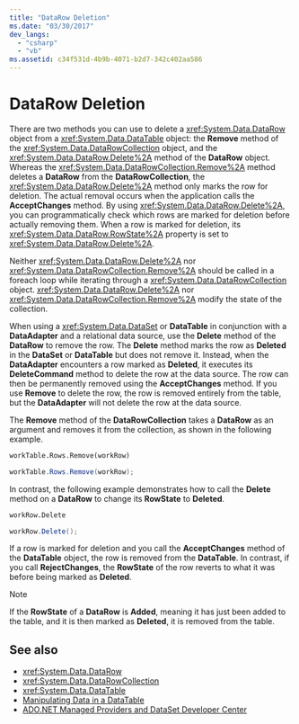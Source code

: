 ```yaml
---
title: "DataRow Deletion"
ms.date: "03/30/2017"
dev_langs: 
  - "csharp"
  - "vb"
ms.assetid: c34f531d-4b9b-4071-b2d7-342c402aa586
---
```

# DataRow Deletion
There are two methods you can use to delete a <xref:System.Data.DataRow> object from a <xref:System.Data.DataTable> object: the **Remove** method of the <xref:System.Data.DataRowCollection> object, and the <xref:System.Data.DataRow.Delete%2A> method of the **DataRow** object. Whereas the <xref:System.Data.DataRowCollection.Remove%2A> method deletes a **DataRow** from the **DataRowCollection**, the <xref:System.Data.DataRow.Delete%2A> method only marks the row for deletion. The actual removal occurs when the application calls the **AcceptChanges** method. By using <xref:System.Data.DataRow.Delete%2A>, you can programmatically check which rows are marked for deletion before actually removing them. When a row is marked for deletion, its <xref:System.Data.DataRow.RowState%2A> property is set to <xref:System.Data.DataRow.Delete%2A>.  
  
 Neither <xref:System.Data.DataRow.Delete%2A> nor <xref:System.Data.DataRowCollection.Remove%2A> should be called in a foreach loop while iterating through a <xref:System.Data.DataRowCollection> object. <xref:System.Data.DataRow.Delete%2A> nor <xref:System.Data.DataRowCollection.Remove%2A> modify the state of the collection.  
  
 When using a <xref:System.Data.DataSet> or **DataTable** in conjunction with a **DataAdapter** and a relational data source, use the **Delete** method of the **DataRow** to remove the row. The **Delete** method marks the row as **Deleted** in the **DataSet** or **DataTable** but does not remove it. Instead, when the **DataAdapter** encounters a row marked as **Deleted**, it executes its **DeleteCommand** method to delete the row at the data source. The row can then be permanently removed using the **AcceptChanges** method. If you use **Remove** to delete the row, the row is removed entirely from the table, but the **DataAdapter** will not delete the row at the data source.  
  
 The **Remove** method of the **DataRowCollection** takes a **DataRow** as an argument and removes it from the collection, as shown in the following example.  
  
```vb  
workTable.Rows.Remove(workRow)  
```  
  
```csharp  
workTable.Rows.Remove(workRow);  
```  
  
 In contrast, the following example demonstrates how to call the **Delete** method on a **DataRow** to change its **RowState** to **Deleted**.  
  
```vb  
workRow.Delete  
```  
  
```csharp  
workRow.Delete();  
```  
  
 If a row is marked for deletion and you call the **AcceptChanges** method of the **DataTable** object, the row is removed from the **DataTable**. In contrast, if you call **RejectChanges**, the **RowState** of the row reverts to what it was before being marked as **Deleted**.  
  
> [!NOTE]
>  If the **RowState** of a **DataRow** is **Added**, meaning it has just been added to the table, and it is then marked as **Deleted**, it is removed from the table.  
  
## See also

- <xref:System.Data.DataRow>
- <xref:System.Data.DataRowCollection>
- <xref:System.Data.DataTable>
- [Manipulating Data in a DataTable](../../../../../docs/framework/data/adonet/dataset-datatable-dataview/manipulating-data-in-a-datatable.md)
- [ADO.NET Managed Providers and DataSet Developer Center](https://go.microsoft.com/fwlink/?LinkId=217917)
